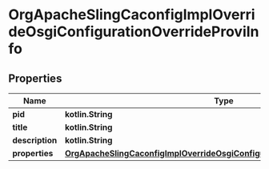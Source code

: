 
# OrgApacheSlingCaconfigImplOverrideOsgiConfigurationOverrideProviInfo

## Properties
Name | Type | Description | Notes
------------ | ------------- | ------------- | -------------
**pid** | **kotlin.String** |  |  [optional]
**title** | **kotlin.String** |  |  [optional]
**description** | **kotlin.String** |  |  [optional]
**properties** | [**OrgApacheSlingCaconfigImplOverrideOsgiConfigurationOverrideProviProperties**](OrgApacheSlingCaconfigImplOverrideOsgiConfigurationOverrideProviProperties.md) |  |  [optional]



